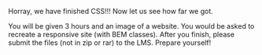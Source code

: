 Horray, we have finished CSS!!!
Now let us see how far we got.

You will be given 3 hours and an image of a website. You would be asked to recreate a responsive site (with BEM classes).
After you finish, please submit the files (not in zip or rar) to the LMS.
Prepare yourself!